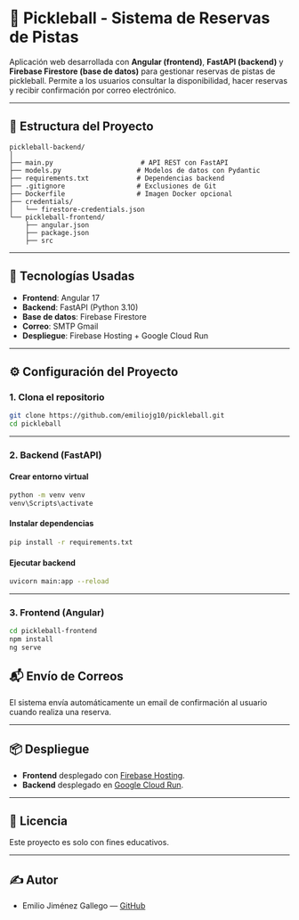 # 🎾 Pickleball - Sistema de Reservas de Pistas

Aplicación web desarrollada con **Angular (frontend)**, **FastAPI (backend)** y **Firebase Firestore (base de datos)** para gestionar reservas de pistas de pickleball. Permite a los usuarios consultar la disponibilidad, hacer reservas y recibir confirmación por correo electrónico.

---

## 📁 Estructura del Proyecto

```
pickleball-backend/
│
├── main.py                      # API REST con FastAPI
├── models.py                   # Modelos de datos con Pydantic
├── requirements.txt            # Dependencias backend
├── .gitignore                  # Exclusiones de Git
├── Dockerfile                  # Imagen Docker opcional
├── credentials/
│   └── firestore-credentials.json 
└── pickleball-frontend/
    ├── angular.json
    ├── package.json
    ├── src

```

---

## 🚀 Tecnologías Usadas

- **Frontend**: Angular 17
- **Backend**: FastAPI (Python 3.10)
- **Base de datos**: Firebase Firestore
- **Correo**: SMTP Gmail
- **Despliegue**: Firebase Hosting + Google Cloud Run

---

## ⚙️ Configuración del Proyecto

### 1. Clona el repositorio

```bash
git clone https://github.com/emiliojg10/pickleball.git
cd pickleball
```

---

### 2. Backend (FastAPI)

#### Crear entorno virtual

```bash
python -m venv venv
venv\Scripts\activate
```

#### Instalar dependencias

```bash
pip install -r requirements.txt
```

#### Ejecutar backend

```bash
uvicorn main:app --reload
```

---

### 3. Frontend (Angular)

```bash
cd pickleball-frontend
npm install
ng serve
```


## 📬 Envío de Correos

El sistema envía automáticamente un email de confirmación al usuario cuando realiza una reserva.

---


## 📦 Despliegue

- **Frontend** desplegado con [Firebase Hosting](https://firebase.google.com/).
- **Backend** desplegado en [Google Cloud Run](https://cloud.google.com/run).


---

## 📘 Licencia

Este proyecto es solo con fines educativos.

---

## ✍️ Autor

- Emilio Jiménez Gallego — [GitHub](https://github.com/emiliojg10)
